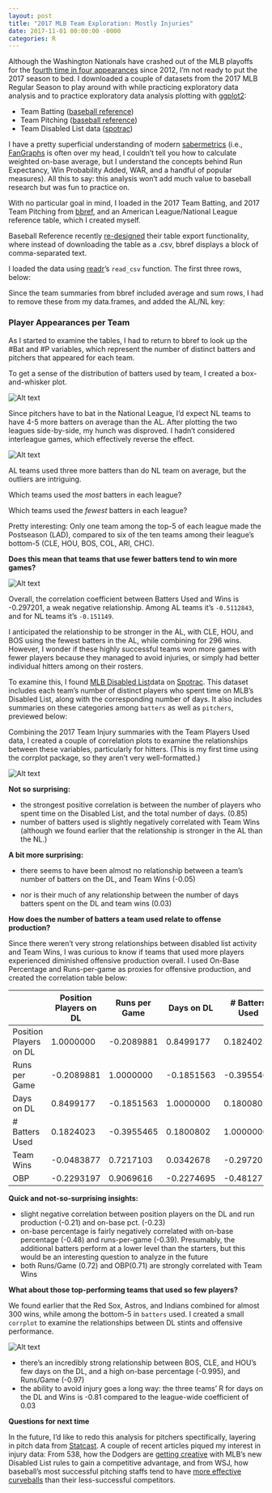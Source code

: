 ```yaml
---
layout: post
title: "2017 MLB Team Exploration: Mostly Injuries"
date: 2017-11-01 00:00:00 -0000
categories: R
---
```


Although the Washington Nationals have crashed out of the MLB playoffs for the [fourth time in four appearances](http://www.espn.com/blog/washington-nationals/post/_/id/3300/curses-nationals-playoff-dreams-are-foiled-again) since 2012, I’m not ready to put the 2017 season to bed. I downloaded a couple of datasets from the 2017 MLB Regular Season to play around with while practicing exploratory data analysis and to practice exploratory data analysis plotting with [ggplot2](http://ggplot2.tidyverse.org/reference/):

- Team Batting ([baseball reference](https://www.baseball-reference.com/leagues/MLB/2017.shtml))
- Team Pitching ([baseball reference](https://www.baseball-reference.com/leagues/MLB/2017.shtml))
- Team Disabled List data ([spotrac](http://www.spotrac.com/mlb/disabled-list/))

I have a pretty superficial understanding of modern [sabermetrics](http://sabr.org/sabermetrics) (i.e., [FanGraphs](http://www.fangraphs.com) is often over my head, I couldn’t tell you how to calculate weighted on-base average, but I understand the concepts behind Run Expectancy, Win Probability Added, WAR, and a handful of popular measures). All this to say: this analysis won’t add much value to baseball research but was fun to practice on.

With no particular goal in mind, I loaded in the 2017 Team Batting, and 2017 Team Pitching from [bbref](baseball-reference.com/leagues/MLB/2017.shtml), and an American League/National League reference table, which I created myself.

Baseball Reference recently [re-designed](2https://www.sports-reference.com/blog/2016/11/exporting-data/) their table export functionality, where instead of downloading the table as a .csv, bbref displays a block of comma-separated text.

I loaded the data using [readr](https://cran.r-project.org/web/packages/readr/)’s `read_csv` function. The first three rows, below:

<script src="https://gist.github.com/segoldma/ed3bb5d196c663a39528902e10838dfa.js"></script>

Since the team summaries from bbref included average and sum rows, I had to remove these from my data.frames, and added the AL/NL key:

<script src="https://gist.github.com/segoldma/8f974f3878769ec9aed91f3ee7331ce7.js"></script>

### Player Appearances per Team
As I started to examine the tables, I had to return to bbref to look up the #Bat and #P variables, which represent the number of distinct batters and pitchers that appeared for each team.

To get a sense of the distribution of batters used by team, I created a box-and-whisker plot.

<script src="https://gist.github.com/segoldma/3ae9b86561a442f4987c1ec522c9ba4c.js"></script>

![Alt text](/docs/assets/images/mlb-inj-batters-used-1.png)

Since pitchers have to bat in the National League, I’d expect NL teams to have 4-5 more batters on average than the AL. After plotting the two leagues side-by-side, my hunch was disproved. I hadn’t considered interleague games, which effectively reverse the effect.

![Alt text](/docs/assets/images/mlb-inj-batters-used-2.png)

AL teams used three more batters than do NL team on average, but the outliers are intriguing.

Which teams used the *most* batters in each league?

<script src="https://gist.github.com/segoldma/dd298316de2eec5a91062a139d7703c9.js"></script>

Which teams used the *fewest* batters in each league?

<script src="https://gist.github.com/segoldma/380ce45e4040b32fa61e4a3fdd9540fa.js"></script>

Pretty interesting: Only one team among the top-5 of each league made the Postseason (LAD), compared to six of the ten teams among their league’s bottom-5 (CLE, HOU, BOS, COL, ARI, CHC).

**Does this mean that teams that use fewer batters tend to win more games?**

![Alt text](/docs/assets/images/mlb-inj-batters-used-vs-wins.png)

Overall, the correlation coefficient between Batters Used and Wins is -0.297201, a weak negative relationship. Among AL teams it’s `-0.5112843`, and for NL teams it’s `-0.151149`.

I anticipated the relationship to be stronger in the AL, with CLE, HOU, and BOS using the fewest batters in the AL, while combining for 296 wins. However, I wonder if these highly successful teams won more games with fewer players because they managed to avoid injuries, or simply had better individual hitters among on their rosters.

To examine this, I found [MLB Disabled List](http://www.spotrac.com/mlb/disabled-list/)data on [Spotrac](http://www.spotrac.com/). This dataset includes each team’s number of distinct players who spent time on MLB’s Disabled List, along with the corresponding number of days. It also includes summaries on these categories among `batters` as well as `pitchers`, previewed below:

<script src="https://gist.github.com/segoldma/0c4fe9c97183d739ff0656c139288e51.js"></script>

Combining the 2017 Team Injury summaries with the Team Players Used data, I created a couple of correlation plots to examine the relationships between these variables, particularly for hitters. (This is my first time using the corrplot package, so they aren’t very well-formatted.)

![Alt text](/docs/assets/images/mlb-inj-pos-players-corrplot.png)


**Not so surprising:**
- the strongest positive correlation is between the number of players who spent time on the Disabled List, and the total number of days. (0.85)
- number of batters used is slightly negatively correlated with Team Wins (although we found earlier that the relationship is stronger in the AL than the NL.)

**A bit more surprising:**

- there seems to have been almost no relationship between a team’s number of batters on the DL, and Team Wins (-0.05)

- nor is their much of any relationship between the number of days batters spent on the DL and team wins (0.03)

**How does the number of batters a team used relate to offense production?**

Since there weren’t very strong relationships between disabled list activity and Team Wins, I was curious to know if teams that used more players experienced diminished offensive production overall. I used On-Base Percentage and Runs-per-game as proxies for offensive production, and created the correlation table below:

|                    | Position Players on DL | Runs per Game | Days on DL | # Batters Used | Team Wins | OBP         |
|-------------------- |------------------------ |---------------|------------|-----------------|-----------|-------------|
| Position Players on DL | 1.0000000              | -0.2089881    | 0.8499177  | 0.1824023       | -0.0483877 | -0.2293197  |
| Runs per Game       | -0.2089881              | 1.0000000     | -0.1851563 | -0.3955465      | 0.7217103  | 0.9069616   |
| Days on DL          | 0.8499177               | -0.1851563    | 1.0000000  | 0.1800802       | 0.0342678  | -0.2274695  |
| # Batters Used      | 0.1824023               | -0.3955465    | 0.1800802  | 1.0000000       | -0.2972010 | -0.4812778  |
| Team Wins           | -0.0483877              | 0.7217103     | 0.0342678  | -0.2972010      | 1.0000000  | 0.7100753   |
| OBP                | -0.2293197              | 0.9069616     | -0.2274695 | -0.4812778      | 0.7100753  | 1.0000000   |


**Quick and not-so-surprising insights:**

- slight negative correlation between position players on the DL and run production (-0.21) and on-base pct. (-0.23)
- on-base percentage is fairly negatively correlated with on-base percentage (-0.48) and runs-per-game (-0.39). Presumably, the additional batters perform at a lower level than the starters, but this would be an interesting question to analyze in the future
- both Runs/Game (0.72) and OBP(0.71) are strongly correlated with Team Wins

**What about those top-performing teams that used so few players?**

We found earlier that the Red Sox, Astros, and Indians combined for almost 300 wins, while among the bottom-5 in `batters` used. I created a small `corrplot` to examine the relationships between DL stints and offensive performance.

![Alt text](/docs/assets/images/mlb-inj-stats-corrplot.png)

- there’s an incredibly strong relationship between BOS, CLE, and HOU’s few days on the DL, and a high on-base percentage (-0.995), and Runs/Game (-0.97)
- the ability to avoid injury goes a long way: the three teams’ R for days on the DL and Wins is -0.81 compared to the league-wide coefficient of 0.03

**Questions for next time**

In the future, I’d like to redo this analysis for pitchers spectifically, layering in pitch data from [Statcast](http://m.mlb.com/statcast/leaderboard#avg-pitch-velo). A couple of recent articles piqued my interest in injury data: From 538, how the Dodgers are [getting creative](https://fivethirtyeight.com/features/how-the-dodgers-are-using-baseballs-new-dl-rules-to-get-an-edge/) with MLB’s new Disabled List rules to gain a competitive advantage, and from WSJ, how baseball’s most successful pitching staffs tend to have [more effective curveballs](https://www.wsj.com/articles/baseballs-hidden-key-to-success-throwing-slower-1508243922) than their less-successful competitors.

